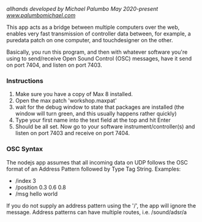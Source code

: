*allhands*
*developed by Michael Palumbo*
*May 2020-present*
*www.palumbomichael.com*


This app acts as a bridge between multiple computers over the web, enables very fast transmission of controller data between, for example, a puredata patch on one computer, and touchdesigner on the other. 

Basically, you run this program, and then with whatever software you're using to send/receive Open Sound Control (OSC) messages, have it send on port 7404, and listen on port 7403.

### Instructions
1. Make sure you have a copy of Max 8 installed. 
2. Open the max patch 'workshop.maxpat'
3. wait for the debug window to state that packages are installed (the window will turn green, and this usually happens rather quickly)
4. Type your first name into the text field at the top and hit Enter
5. Should be all set. Now go to your software instrument/controller(s) and listen on port 7403 and receive on port 7404. 

### OSC Syntax
The nodejs app assumes that all incoming data on UDP follows the OSC format of an Address Pattern followed by Type Tag String. Examples:

- /index 3
- /position 0.3 0.6 0.8
- /msg hello world

If you do not supply an address pattern using the '/', the app will ignore the message. Address patterns can have multiple routes, i.e. /sound/adsr/a
